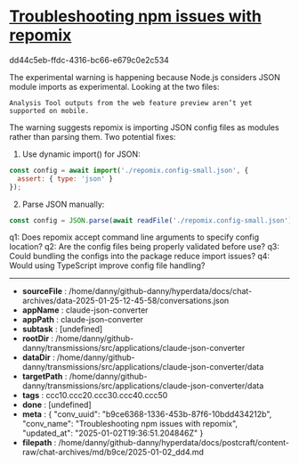 # [Troubleshooting npm issues with repomix](https://claude.ai/chat/b9ce6368-1336-453b-87f6-10bdd434212b)

dd44c5eb-ffdc-4316-bc66-e679c0e2c534

 The experimental warning is happening because Node.js considers JSON module imports as experimental. Looking at the two files:
```
Analysis Tool outputs from the web feature preview aren’t yet supported on mobile.
```



The warning suggests repomix is importing JSON config files as modules rather than parsing them. Two potential fixes:

1. Use dynamic import() for JSON:
```javascript
const config = await import('./repomix.config-small.json', {
  assert: { type: 'json' }
});
```

2. Parse JSON manually:
```javascript 
const config = JSON.parse(await readFile('./repomix.config-small.json'));
```

q1: Does repomix accept command line arguments to specify config location?
q2: Are the config files being properly validated before use? 
q3: Could bundling the configs into the package reduce import issues?
q4: Would using TypeScript improve config file handling?

---

* **sourceFile** : /home/danny/github-danny/hyperdata/docs/chat-archives/data-2025-01-25-12-45-58/conversations.json
* **appName** : claude-json-converter
* **appPath** : claude-json-converter
* **subtask** : [undefined]
* **rootDir** : /home/danny/github-danny/transmissions/src/applications/claude-json-converter
* **dataDir** : /home/danny/github-danny/transmissions/src/applications/claude-json-converter/data
* **targetPath** : /home/danny/github-danny/transmissions/src/applications/claude-json-converter/data
* **tags** : ccc10.ccc20.ccc30.ccc40.ccc50
* **done** : [undefined]
* **meta** : {
  "conv_uuid": "b9ce6368-1336-453b-87f6-10bdd434212b",
  "conv_name": "Troubleshooting npm issues with repomix",
  "updated_at": "2025-01-02T19:36:51.204846Z"
}
* **filepath** : /home/danny/github-danny/hyperdata/docs/postcraft/content-raw/chat-archives/md/b9ce/2025-01-02_dd4.md